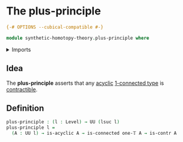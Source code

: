 # The plus-principle

```agda
{-# OPTIONS --cubical-compatible #-}

module synthetic-homotopy-theory.plus-principle where
```

<details><summary>Imports</summary>

```agda
open import foundation.connected-types
open import foundation.contractible-types
open import foundation.truncation-levels
open import foundation.universe-levels

open import synthetic-homotopy-theory.acyclic-types
```

</details>

## Idea

The **plus-principle** asserts that any
[acyclic](synthetic-homotopy-theory.acyclic-types.md)
[1-connected type](foundation.connected-types.md) is
[contractible](foundation.contractible-types.md).

## Definition

```agda
plus-principle : (l : Level) → UU (lsuc l)
plus-principle l =
  (A : UU l) → is-acyclic A → is-connected one-𝕋 A → is-contr A
```
